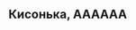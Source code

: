 ## Кисонька, АААААА
<div class="text">
    <div class="text-block">Линочка, доброе утро, моё солнышко 🌞</div>
    <div class="text-block">Сейчас мы с тобой поиграем в игру 🐱</div>
    <div class="text-block">Цель игры это узнать что за секрет таится в конце😊 </div>
    <div class="text-block">Только играть ЧЕСТНО 😛</div>
    <div class="text-block"><button>Нажми на меня!😮</button></div>
</div>
<script>
    $(document).ready(function() {
$('.text .text-block').eq(0).addClass('active').fadeIn(1000);
setInterval('AnimTXT();', 4000);
});

function AnimTXT() {
    var length = $('.text .text-block').length - 1;
    $('.text .text-block').each(function(index) {
         if($(this).hasClass('active') && index != length) {
             $(this).removeClass('active').fadeOut(1000).next('.text-block').addClass('active').fadeIn(1000);
             return false;
        } else if (index == length) {
             $(this).removeClass('active').fadeOut(1000);
             $('.text .text-block').eq(0).addClass('active').fadeIn(1000);
             return false;
         }
    });
};
</script>
<style>
    @import url('https://fonts.googleapis.com/css?family=Neucha');
.text {
    text-align: center;
}
.text-block {
    font-family: 'Neucha', cursive;
    font-size: 28px;
    position: absolute;
    display: none;    
}
button {
  font-family: 'Neucha', cursive;
  background: #2db6e9;
  padding: 5px;
  font-size: 18px;
  border: 1px solid #09abe7;
  color: #fff;
  border-radius: 4px;
}
    </style>
